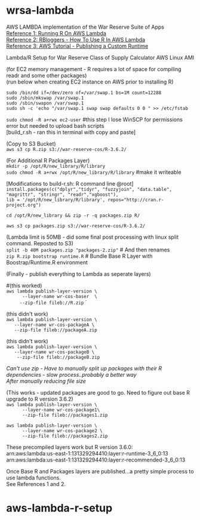 # wrsa-lambda
AWS LAMBDA implementation of the War Reserve Suite of Apps\
[Reference 1: Running R On AWS Lambda](https://medium.com/bakdata/running-r-on-aws-lambda-9d40643551a6)\
[Reference 2: RBloggers - How To Use R In AWS Lambda](https://www.r-bloggers.com/how-to-use-r-in-aws-lambda/)\
[Reference 3: AWS Tutorial - Publishing a Custom Runtime](https://docs.aws.amazon.com/lambda/latest/dg/runtimes-walkthrough.html)

Lambda/R Setup for War Reserve Class of Supply Calculator AWS Linux AMI

(for EC2 memory management - R requires a lot of space for compiling readr and some other packages)\
(run below when creating EC2 instance on AWS prior to installing R)


`sudo /bin/dd if=/dev/zero of=/var/swap.1 bs=1M count=12288`\
`sudo /sbin/mkswap /var/swap.1`\
`sudo /sbin/swapon /var/swap.1`\
`sudo sh -c 'echo "/var/swap.1 swap swap defaults 0 0 " >> /etc/fstab`


`sudo chmod -R a+rwx ec2-user`  #this step I lose WinSCP for permissions error but needed to upload bash scripts\
[build_r.sh - ran this in terminal with copy and paste]

(Copy to S3 Bucket)\
`aws s3 cp R.zip s3://war-reserve-cos/R-3.6.2/`


(For Additional R Packages Layer)\
`mkdir -p /opt/R/new_library/R/library`\
`sudo chmod -R a+rwx /opt/R/new_library/R/library`  #make it writeable

 
[Modifications to build-r.sh: R command line @root]\
`install.packages(c("dplyr","tidyr", "fuzzyjoin", "data.table", "magrittr", "stringr", "readr","xgboost"),`\
`lib = '/opt/R/new_library/R/library', repos="http://cran.r-project.org")`

`cd /opt/R/new_library && zip -r -q packages.zip R/`

`aws s3 cp packages.zip s3://war-reserve-cos/R-3.6.2/`


(Lambda limit is 50MB - did some final post processing with linux split command. Reposted to S3)\
`split -b 40M packages.zip "packages-2.zip"`  # And then renames\
`zip R.zip bootstrap runtime.R`  # Bundle Base R Layer with Boostrap/Runtime.R environment


(Finally - publish everything to Lambda as seperate layers)

#(this worked)\
`aws lambda publish-layer-version \` \
`      --layer-name wr-cos-baser  \` \
`     --zip-file fileb://R.zip`  \`

(this didn't work)\
`aws lambda publish-layer-version \  ` \
`    --layer-name wr-cos-packageA \  ` \
`    --zip-file fileb://packageA.zip `
	
	
(this didn't work)	\
`aws lambda publish-layer-version \  ` \
`    --layer-name wr-cos-packageB \  ` \
`    --zip-file fileb://packageB.zip` 
	

*Can't use zip - Have to manually split up packages with their R dependencies - slow process..probably a better way*\
*After manually reducing file size*


(This works - updated packages are good to go. Need to figure out base R upgrade to R version 3.6.2) \
`aws lambda publish-layer-version \ `   \
`       --layer-name wr-cos-package1\ ` \
`      --zip-file fileb://packages1.zip`
       
`aws lambda publish-layer-version \ `  \
`      --layer-name wr-cos-package2 \`  \
`      --zip-file fileb://packages2.zip`
	

These precompiled layers work but R version 3.6.0:\
arn:aws:lambda:us-east-1:131329294410:layer:r-runtime-3_6_0:13\
arn:aws:lambda:us-east-1:131329294410:layer:r-recommended-3_6_0:13

Once Base R and Packages layers are published...a pretty simple process to use lambda functions. \
See References 1 and 2.
	
	
	
	
# aws-lambda-r-setup
